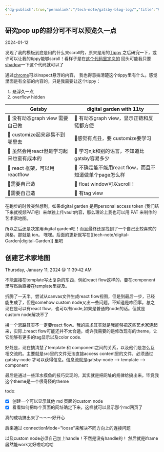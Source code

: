 ```yaml
---
{"dg-publish":true,"permalink":"/tech-note/gatsby-blog-log/","title":"搭建gatsby 博客","tags":["tech-notes","web-app"],"created":"2024-01-11T11:38:44.573-05:00","updated":"2024-01-12T23:18:52.312-05:00"}
---
```


## 研究pop up的部分可不可以预览久一点

2024-01-12

发现了我的模板到底是用的什么来scroll的，原来是用的[Tippy](https://kabbouchi.github.io/tippyjs-v4-docs/) 之后研究一下，或许可以让我的tippy能够scroll！看样子是在[这个代码里定义的](https://github.com/phartenfeller/gatsby-philipps-foam-theme/blob/93a3fc3fcd93406fc9f6156640921d2767988575/gatsby-philipps-foam-theme/src/components/mdx-components/FoamLink.jsx#L2) 回头可能我只要[shadow](https://www.gatsbyjs.com/docs/how-to/plugins-and-themes/shadowing/)一下这个代码就可以了

通过[chrome](https://medium.com/@AbbasPlusPlus/how-to-check-hover-and-popover-styles-in-chrome-devtools-84c628580401)可以inspect悬浮的内容， 我也得意搞清楚这个tippy里有什么。感觉里面是有全部的内容的，只是我需要让这个tippy：

1. 悬浮久一点
2. overflow hidden


| Gatsby | digital garden with 11ty |
| ---- | ---- |
| 🚫 没有动态graph view 需要自己做 | 💚 有动态graph view，显示正链和反链都方便 |
| 😬 customize起来容易不到哪里去 | 😬感觉有点丑，要 customize要学习 |
| 😬 虽然会用react但是学习起来也蛮有成本的<br> | 🚫 学习njk和别的语言，不知道比gatsby容易多少 |
| 💚 react 框架，可以用reactflow | 🚫 不确定能不能用react flow，而且不知道做单个page怎么样 |
| 🚫需要自己造 | 💚 float window可以scroll！ |
| 🚫需要自己造 | 💚 有tag view |

在跑步的时候突然想到，如果digital garden 是用personal access token (我们结下来就视频PAT吧）来单独上传vault内容，那么理论上我也可以用 PAT 来制作的艺术家地图。

所以之后还是决定用digital garden吧！而且最终还是找到了一个自己比较喜欢的风格，那就是 ion。 嘿嘿。后面的更新就写在[[tech-note/digital-Garden\|digital-Garden]] 里吧

## 创建艺术家地图

Thursday, January 11, 2024 @ 11:39:42 AM

不能直接在template写太复杂的东西，例如react flow这样的，要在component里写然后直接在template里提及。

折腾了一天半，尝试从canvas文件生成react flow视图，但是到最后一步，已经能生成了，但是somehow custom node又出一些问题。不知道是咋回事。总之现在是可以有react flow，也可以有node,如果是普通的node的话。但就是custom node解决不了

换一个思路其实不一定要react flow。我的需求其实就是我能够把这些艺术家连起来，实际上react flow可能还并不太合适。或许我需要的是修改现有的theme，让它能够有更多的tag显示以及color code.

好处是，现在搞清楚了template 和 component之间的关系，以及他们是怎么互相交流的。主要就是src里的文件无法直接access content里的文件，必须通过gatsby-node 才可以获得信息。信息流就是gatsby-node --> template --> component

最后是通过一些浑水摸鱼的技巧实现的，其实就是把网址的规律给搞出来。毕竟我这个theme是一个很奇怪的theme

todo:
- [x]   创建一个可以显示其他 md 页面的custom node
- [x]   看看如何把每个页面的网址确定下来，这样就可以显示那个md网页了

真的成功搞出来了～～～好开心

后来通过 connectionMode="loose"来解决不同方向上的连接问题

以及custom node必须自己加上handle！不然是没有handle的！
然后就是iframe居然能work太好啦哈哈哈


